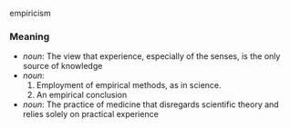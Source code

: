 empiricism
### Meaning
+ _noun_: The view that experience, especially of the senses, is the only source of knowledge
+ _noun_: 
   1. Employment of empirical methods, as in science.
   2. An empirical conclusion
+ _noun_: The practice of medicine that disregards scientific theory and relies solely on practical experience
